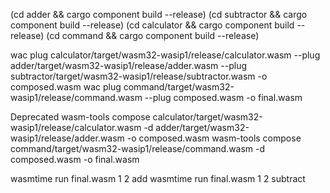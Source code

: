 (cd adder && cargo component build --release)
(cd subtractor && cargo component build --release)
(cd calculator && cargo component build --release)
(cd command && cargo component build --release)

wac plug calculator/target/wasm32-wasip1/release/calculator.wasm --plug adder/target/wasm32-wasip1/release/adder.wasm --plug subtractor/target/wasm32-wasip1/release/subtractor.wasm -o composed.wasm
wac plug command/target/wasm32-wasip1/release/command.wasm --plug composed.wasm -o final.wasm

Deprecated
wasm-tools compose calculator/target/wasm32-wasip1/release/calculator.wasm -d adder/target/wasm32-wasip1/release/adder.wasm -o composed.wasm
wasm-tools compose command/target/wasm32-wasip1/release/command.wasm -d composed.wasm -o final.wasm

wasmtime run final.wasm 1 2 add
wasmtime run final.wasm 1 2 subtract